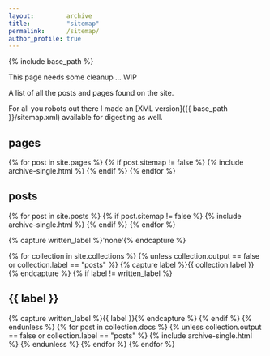 ```yaml
---
layout:         archive
title:          "sitemap"
permalink:      /sitemap/
author_profile: true
---
```


{% include base_path %}

<p class="hint">This page needs some cleanup ... WIP</p>

A list of all the posts and pages found on the site.

For all you robots out there I made an [XML version]({{ base_path }}/sitemap.xml)
available for digesting as well.

<h2>pages</h2>
{% for post in site.pages %}
  {% if post.sitemap != false %}
    {% include archive-single.html %}
  {% endif %}
{% endfor %}

<h2>posts</h2>
{% for post in site.posts %}
  {% if post.sitemap != false %}
    {% include archive-single.html %}
  {% endif %}
{% endfor %}

{% capture written_label %}'none'{% endcapture %}

{% for collection in site.collections %}
{% unless collection.output == false or collection.label == "posts" %}
  {% capture label %}{{ collection.label }}{% endcapture %}
  {% if label != written_label %}
  <h2>{{ label }}</h2>
  {% capture written_label %}{{ label }}{% endcapture %}
  {% endif %}
{% endunless %}
{% for post in collection.docs %}
  {% unless collection.output == false or collection.label == "posts" %}
  {% include archive-single.html %}
  {% endunless %}
{% endfor %}
{% endfor %}
